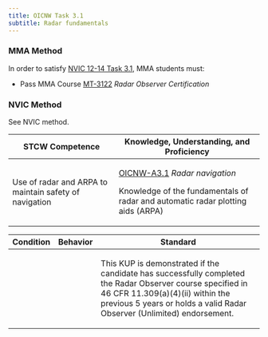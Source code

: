 ```yaml
---
title: OICNW Task 3.1 
subtitle: Radar fundamentals
---
```



### MMA Method

In order to satisfy  [NVIC 12-14  Task  3.1](/stcw23/assets/images/nvic-12-14.pdf), MMA students must:

* Pass MMA Course  [MT-3122](MT-3122) *Radar Observer Certification*


### NVIC Method

<a onclick="togglevisibility('nvic_methods')" >See NVIC method.</a>

<div id='nvic_methods' class='hide'>

<table>
<thead>
<tr>
<th class='forty'> STCW Competence </th>
<th class='sixty'> Knowledge, Understanding, and Proficiency </th>
</tr>
</thead>




<tbody>
<tr><td markdown='1'>

Use of radar and ARPA to maintain safety of navigation

</td><td markdown='1'>

[OICNW-A3.1](../../tables/21.html#OICNW-A3.1) *Radar navigation*

Knowledge of the fundamentals of radar and automatic radar plotting aids (ARPA)

</td></tr>


</tbody>
</table>


<table>
<thead>
<tr><th class='twenty'>  Condition </th><th class='twenty'> Behavior </th><th  class='sixty'>Standard </th></tr>
</thead>
<tbody >



<tr><td markdown='1'>


</td><td markdown='1'>


<br>

<div class="tooltip">
<span class="tooltiptext">
</span>
</div>


</td><td markdown='1'>

This KUP is demonstrated if the candidate has successfully completed the Radar Observer course specified in 46 CFR 11.309(a)(4)(ii) within the previous 5 years or holds a valid Radar Observer (Unlimited) endorsement.

</td></tr>
</tbody>
</table>
</div>
